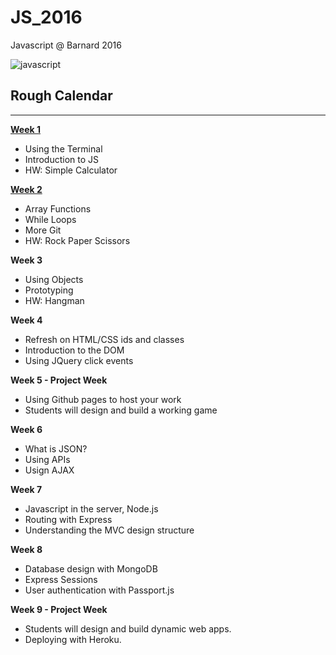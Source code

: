 # JS_2016
Javascript @ Barnard 2016 

![javascript](http://jpsierens.com/wp-content/uploads/2015/11/JavaScript-Logo.jpg)

## Rough Calendar
------
**[Week 1](https://github.com/awdriggs-js/Spring_2016/tree/master/week1)**
- Using the Terminal
- Introduction to JS
- HW: Simple Calculator

**[Week 2](https://github.com/awdriggs-js/Spring_2016/tree/master/week2)**
- Array Functions
- While Loops
- More Git
- HW: Rock Paper Scissors

**Week 3**
- Using Objects
- Prototyping
- HW: Hangman

**Week 4**
- Refresh on HTML/CSS ids and classes
- Introduction to the DOM
- Using JQuery click events

**Week 5 - Project Week**
- Using Github pages to host your work
- Students will design and build a working game

**Week 6**
- What is JSON?
- Using APIs
- Usign AJAX

**Week 7**
- Javascript in the server, Node.js
- Routing with Express
- Understanding the MVC design structure

**Week 8**
- Database design with MongoDB
- Express Sessions
- User authentication with Passport.js

**Week 9 - Project Week**
- Students will design and build dynamic web apps.
- Deploying with Heroku.